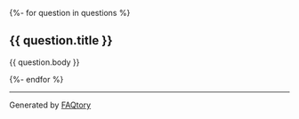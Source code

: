<!-- the section below is automatically generated.

If you want to modify the questions:
- please edit the files in the `faq` folder in the root of the repository.
- run `update_faq` from the root of the repository.

-->

{%- for question in questions %}

## {{ question.title }}

{{ question.body }}

{%- endfor %}

<hr>

Generated by [FAQtory](https://github.com/willmcgugan/faqtory)
